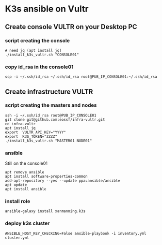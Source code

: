 # K3s ansible on Vultr

## Create console VULTR on your Desktop PC
### script creating the console
````
# need jq (apt install jq)
./install_k3s_vultr.sh "CONSOLE01"
````
### copy id_rsa in the console01
````
scp -i ~/.ssh/id_rsa ~/.ssh/id_rsa root@PUB_IP_CONSOLE01:~/.ssh/id_rsa
````

## Create infrastructure VULTR
### script creating the masters and nodes
````
ssh -i ~/.ssh/id_rsa root@PUB_IP_CONSOLE01
git clone git@github.com:eossf/infra-vultr.git
cd infra-vultr
apt install jq
export  VULTR_API_KEY="YYYY"
export  K3S_TOKEN="ZZZZ"
./install_k3s_vultr.sh "MASTER01 NODE01"
````
### ansible 
Still on the console01
````
apt remove ansible 
apt install software-properties-common
add-apt-repository --yes --update ppa:ansible/ansible
apt update
apt install ansible
````
### install role 
````
ansible-galaxy install xanmanning.k3s
````
### deploy k3s cluster
````
ANSIBLE_HOST_KEY_CHECKING=False ansible-playbook -i inventory.yml cluster.yml
````
